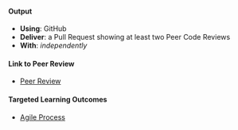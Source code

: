 #### Output
- **Using**: GitHub
- **Deliver**: a Pull Request showing at least two Peer Code Reviews
- **With**: *independently*

#### Link to Peer Review
- [Peer Review](https://github.com/andela-tezebuike/inverted-index/pull/4)

#### Targeted Learning Outcomes
- [Agile Process](https://github.com/andela/learningmap/tree/master/Phase-C/Entry-level%20Developer/Curriculum/21%20-%20Agile%20Process)